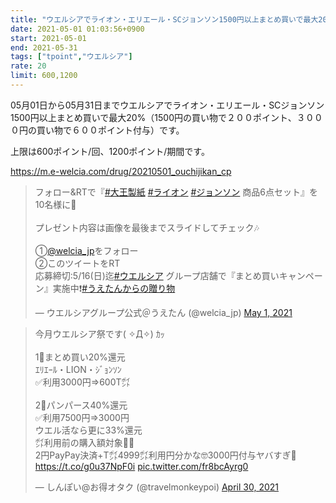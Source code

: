 ```yaml
---
title: "ウエルシアでライオン・エリエール・SCジョンソン1500円以上まとめ買いで最大20%"
date: 2021-05-01 01:03:56+0900
start: 2021-05-01
end: 2021-05-31
tags: ["tpoint","ウエルシア"]
rate: 20
limit: 600,1200
---
```


05月01日から05月31日までウエルシアでライオン・エリエール・SCジョンソン1500円以上まとめ買いで最大20%（1500円の買い物で２００ポイント、３０００円の買い物で６００ポイント付与）です。

上限は600ポイント/回、1200ポイント/期間です。

https://m.e-welcia.com/drug/20210501_ouchijikan_cp

<blockquote class="twitter-tweet"><p lang="ja" dir="ltr">フォロー&amp;RTで『<a href="https://twitter.com/hashtag/%E5%A4%A7%E7%8E%8B%E8%A3%BD%E7%B4%99?src=hash&amp;ref_src=twsrc%5Etfw">#大王製紙</a> <a href="https://twitter.com/hashtag/%E3%83%A9%E3%82%A4%E3%82%AA%E3%83%B3?src=hash&amp;ref_src=twsrc%5Etfw">#ライオン</a> <a href="https://twitter.com/hashtag/%E3%82%B8%E3%83%A7%E3%83%B3%E3%82%BD%E3%83%B3?src=hash&amp;ref_src=twsrc%5Etfw">#ジョンソン</a> 商品6点セット』を10名様に🎁<br><br>プレゼント内容は画像を最後までスライドしてチェック🎶<br><br>①<a href="https://twitter.com/welcia_jp?ref_src=twsrc%5Etfw">@welcia_jp</a>をフォロー<br>②このツイートをRT<br>応募締切:5/16(日)迄<a href="https://twitter.com/hashtag/%E3%82%A6%E3%82%A8%E3%83%AB%E3%82%B7%E3%82%A2?src=hash&amp;ref_src=twsrc%5Etfw">#ウエルシア</a> グループ店舗で『まとめ買いキャンペーン』実施中❗️<a href="https://twitter.com/hashtag/%E3%81%86%E3%81%88%E3%81%9F%E3%82%93%E3%81%8B%E3%82%89%E3%81%AE%E8%B4%88%E3%82%8A%E7%89%A9?src=hash&amp;ref_src=twsrc%5Etfw">#うえたんからの贈り物</a></p>&mdash; ウエルシアグループ公式＠うえたん (@welcia_jp) <a href="https://twitter.com/welcia_jp/status/1388297115160354820?ref_src=twsrc%5Etfw">May 1, 2021</a></blockquote> <script async src="https://platform.twitter.com/widgets.js" charset="utf-8"></script>
<blockquote class="twitter-tweet"><p lang="ja" dir="ltr">今月ウエルシア祭です( ✧Д✧) ｶｯ<br><br>1⃣まとめ買い20%還元<br>ｴﾘｴｰﾙ・LION・ｼﾞｮﾝｿﾝ<br>✅利用3000円⇒600T㌽<br><br>2⃣パンパース40%還元<br>✅利用7500円⇒3000円<br>ウエル活なら更に33%還元<br>㌽利用前の購入額対象💁‍♀️<br>2円PayPay決済+T㌽4999㌽利用円分かな🤓3000円付与ヤバすぎ🤭<a href="https://t.co/g0u37NpF0i">https://t.co/g0u37NpF0i</a> <a href="https://t.co/fr8bcAyrg0">pic.twitter.com/fr8bcAyrg0</a></p>&mdash; しんぽい@お得オタク (@travelmonkeypoi) <a href="https://twitter.com/travelmonkeypoi/status/1388154033471299584?ref_src=twsrc%5Etfw">April 30, 2021</a></blockquote> <script async src="https://platform.twitter.com/widgets.js" charset="utf-8"></script>
